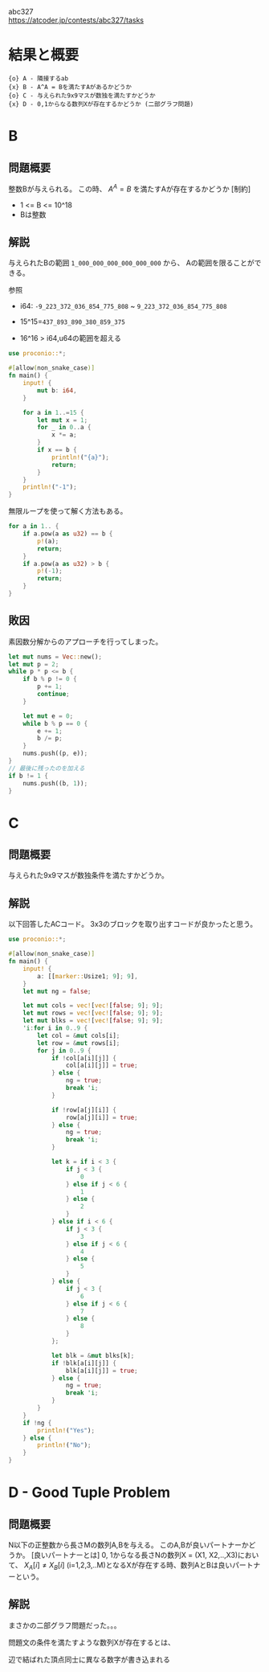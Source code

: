 abc327  
https://atcoder.jp/contests/abc327/tasks

# 結果と概要

```
{o} A - 隣接するab
{x} B - A^A = Bを満たすAがあるかどうか
{o} C - 与えられた9x9マスが数独を満たすかどうか
{x} D - 0,1からなる数列Xが存在するかどうか (二部グラフ問題)
```

# B

## 問題概要

整数Bが与えられる。
この時、 $A^A = B$ を満たすAが存在するかどうか
[制約]
* 1 <= B <= 10^18
* Bは整数

## 解説

与えられたBの範囲 `1_000_000_000_000_000_000` から、
Aの範囲を限ることができる。

参照

* i64: `-9_223_372_036_854_775_808` ~ `9_223_372_036_854_775_808`

* 15^15=`437_893_890_380_859_375`

* 16^16 > i64,u64の範囲を超える

```rust
use proconio::*;

#[allow(non_snake_case)]
fn main() {
	input! {
		mut b: i64,
	}

	for a in 1..=15 {
		let mut x = 1;
		for _ in 0..a {
			x *= a;
		}
		if x == b {
			println!("{a}");
			return;
		}
	}
	println!("-1");
}
```

無限ループを使って解く方法もある。

```rust
for a in 1.. {
    if a.pow(a as u32) == b {
        p!(a);
        return;
    }
    if a.pow(a as u32) > b {
        p!(-1);
        return;
    }
}
```

## 敗因

素因数分解からのアプローチを行ってしまった。

```素因数分解コード.rs
let mut nums = Vec::new();
let mut p = 2;
while p * p <= b {
    if b % p != 0 {
        p += 1;
        continue;
    }

    let mut e = 0;
    while b % p == 0 {
        e += 1;
        b /= p;
    }
    nums.push((p, e));
}
// 最後に残ったのを加える
if b != 1 {
    nums.push((b, 1));
}
```

# C

## 問題概要

与えられた9x9マスが数独条件を満たすかどうか。

## 解説

以下回答したACコード。
3x3のブロックを取り出すコードが良かったと思う。

```rust
use proconio::*;

#[allow(non_snake_case)]
fn main() {
	input! {
		a: [[marker::Usize1; 9]; 9],
	}
	let mut ng = false;

	let mut cols = vec![vec![false; 9]; 9];
	let mut rows = vec![vec![false; 9]; 9];
	let mut blks = vec![vec![false; 9]; 9];
	'i:for i in 0..9 {
		let col = &mut cols[i];
		let row = &mut rows[i];
		for j in 0..9 {
			if !col[a[i][j]] {
				col[a[i][j]] = true;
			} else {
				ng = true;
				break 'i;
			}

			if !row[a[j][i]] {
				row[a[j][i]] = true;
			} else {
				ng = true;
				break 'i;
			}

			let k = if i < 3 {
				if j < 3 {
					0
				} else if j < 6 {
					1
				} else {
					2
				}
			} else if i < 6 {
				if j < 3 {
					3
				} else if j < 6 {
					4
				} else {
					5
				}
			} else {
				if j < 3 {
					6
				} else if j < 6 {
					7
				} else {
					8
				}
			};

			let blk = &mut blks[k];
			if !blk[a[i][j]] {
				blk[a[i][j]] = true;
			} else {
				ng = true;
				break 'i;
			}
		}
	}
	if !ng {
		println!("Yes");
	} else {
		println!("No");
	}
}
```

# D - Good Tuple Problem

## 問題概要

N以下の正整数から長さMの数列A,Bを与える。
このA,Bが良いパートナーかどうか。
[良いパートナーとは]
0, 1からなる長さNの数列X = (X1, X2,..,X3)において、 $X_A[i] ≠ X_B[i]$ (i=1,2,3,..M)となるXが存在する時、数列AとBは良いパートナーという。

## 解説

まさかの二部グラフ問題だった。。。

問題文の条件を満たすような数列Xが存在するとは、

辺で結ばれた頂点同士に異なる数字が書き込まれる

